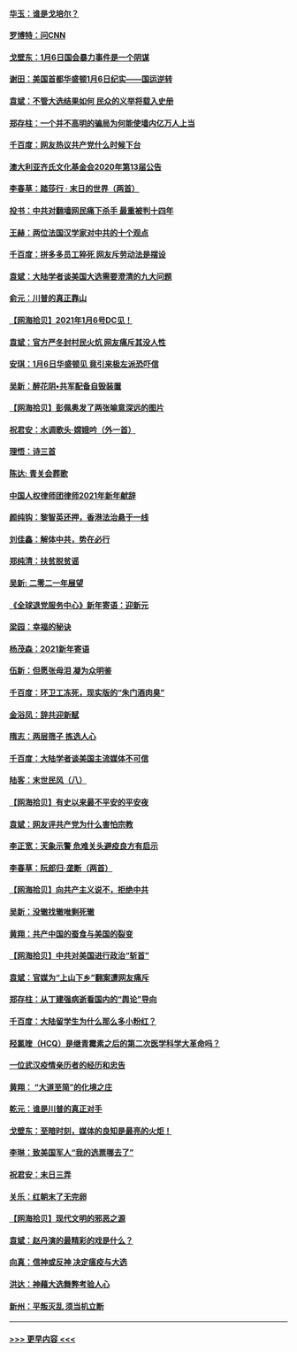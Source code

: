 #### [华玉：谁是戈培尔？](../pages/nsc993/n12677515.md?t=01101102) 
#### [罗博特：问CNN](../pages/nsc993/n12677172.md?t=01101102) 
#### [戈壁东：1月6日国会暴力事件是一个阴谋](../pages/nsc993/n12674639.md?t=01101102) 
#### [谢田：美国首都华盛顿1月6日纪实——国运逆转](../pages/nsc993/n12673190.md?t=01101102) 
#### [袁斌：不管大选结果如何 民众的义举将载入史册](../pages/nsc993/n12672787.md?t=01101102) 
#### [郑存柱：一个并不高明的骗局为何能使墙内亿万人上当](../pages/nsc993/n12671449.md?t=01101102) 
#### [千百度：网友热议共产党什么时候下台](../pages/nsc993/n12670442.md?t=01101102) 
#### [澳大利亚齐氏文化基金会2020年第13届公告](../pages/nsc993/n12670273.md?t=01101102) 
#### [李春草：踏莎行 · 末日的世界（两首）](../pages/nsc993/n12670253.md?t=01101102) 
#### [投书：中共对翻墙网民痛下杀手 最重被判十四年](../pages/nsc993/n12670190.md?t=01101102) 
#### [王赫：两位法国汉学家对中共的十个观点](../pages/nsc993/n12669593.md?t=01101102) 
#### [千百度：拼多多员工猝死 网友斥劳动法是摆设](../pages/nsc993/n12668081.md?t=01101102) 
#### [袁斌：大陆学者谈美国大选需要澄清的九大问题](../pages/nsc993/n12668023.md?t=01101102) 
#### [俞元：川普的真正靠山](../pages/nsc993/n12668000.md?t=01101102) 
#### [【网海拾贝】2021年1月6号DC见！](../pages/nsc993/n12664957.md?t=01101102) 
#### [袁斌：官方严冬封村民火炕 网友痛斥其没人性](../pages/nsc993/n12664882.md?t=01101102) 
#### [安琪：1月6日华盛顿见 竟引来极左派恐吓信](../pages/nsc993/n12664831.md?t=01101102) 
#### [吴新：醉花阴•共军配备自毁装置](../pages/nsc993/n12664766.md?t=01101102) 
#### [【网海拾贝】彭佩奥发了两张喻意深远的图片](../pages/nsc993/n12663515.md?t=01101102) 
#### [祝君安：水调歌头·嫦娥吟（外一首）](../pages/nsc993/n12663345.md?t=01101102) 
#### [理悟：诗三首](../pages/nsc993/n12663334.md?t=01101102) 
#### [陈达: 青关会葬歌](../pages/nsc993/n12663305.md?t=01101102) 
#### [中国人权律师团律师2021年新年献辞](../pages/nsc993/n12661792.md?t=01101102) 
#### [颜纯钩：黎智英还押，香港法治悬于一线](../pages/nsc993/n12661371.md?t=01101102) 
#### [刘佳鑫：解体中共，势在必行](../pages/nsc993/n12661335.md?t=01101102) 
#### [郑纯清：扶贫脱贫谣](../pages/nsc993/n12658729.md?t=01101102) 
#### [吴新: 二零二一年展望](../pages/nsc993/n12658664.md?t=01101102) 
#### [《全球退党服务中心》新年寄语：迎新元](../pages/nsc993/n12658408.md?t=01101102) 
#### [梁园：幸福的秘诀](../pages/nsc993/n12658061.md?t=01101102) 
#### [杨茂森：2021新年寄语](../pages/nsc993/n12658128.md?t=01101102) 
#### [伍新：但愿张母泪 凝为众明鉴](../pages/nsc993/n12656861.md?t=01101102) 
#### [千百度：环卫工冻死，现实版的“朱门酒肉臭”](../pages/nsc993/n12655588.md?t=01101102) 
#### [金浴凤：辞共迎新赋](../pages/nsc993/n12653369.md?t=01101102) 
#### [隋志：两层筛子 拣选人心](../pages/nsc993/n12653341.md?t=01101102) 
#### [千百度：大陆学者谈美国主流媒体不可信](../pages/nsc993/n12651269.md?t=01101102) 
#### [陆客：末世民风（八）](../pages/nsc993/n12648233.md?t=01101102) 
#### [【网海拾贝】有史以来最不平安的平安夜](../pages/nsc993/n12647164.md?t=01101102) 
#### [袁斌：网友评共产党为什么害怕宗教](../pages/nsc993/n12647003.md?t=01101102) 
#### [李正宽：天象示警 危难关头避疫良方有启示](../pages/nsc993/n12646262.md?t=01101102) 
#### [李春草：阮郎归‧垄断（两首）](../pages/nsc993/n12646302.md?t=01101102) 
#### [【网海拾贝】向共产主义说不，拒绝中共](../pages/nsc993/n12645941.md?t=01101102) 
#### [吴新：没辙找辙唯剩死辙](../pages/nsc993/n12643919.md?t=01101102) 
#### [黄翔：共产中国的蚕食与美国的裂变](../pages/nsc993/n12643727.md?t=01101102) 
#### [【网海拾贝】中共对美国进行政治“斩首”](../pages/nsc993/n12642290.md?t=01101102) 
#### [袁斌：官媒为“上山下乡”翻案遭网友痛斥](../pages/nsc993/n12642071.md?t=01101102) 
#### [郑存柱：从丁建强病逝看国内的“舆论”导向](../pages/nsc993/n12640944.md?t=01101102) 
#### [千百度：大陆留学生为什么那么多小粉红？](../pages/nsc993/n12639306.md?t=01101102) 
#### [羟氯喹（HCQ）是继青霉素之后的第二次医学科学大革命吗？](../pages/nsc993/n12638564.md?t=01101102) 
#### [一位武汉疫情亲历者的经历和忠告](../pages/nsc993/n12639029.md?t=01101102) 
#### [黄翔： “大道至简”的化境之庄](../pages/nsc993/n12637541.md?t=01101102) 
#### [乾元：谁是川普的真正对手](../pages/nsc993/n12637090.md?t=01101102) 
#### [戈壁东：至暗时刻，媒体的良知是最亮的火炬！](../pages/nsc993/n12637042.md?t=01101102) 
#### [李琳：致美国军人“我的选票哪去了”](../pages/nsc993/n12635351.md?t=01101102) 
#### [祝君安：末日三弄](../pages/nsc993/n12635324.md?t=01101102) 
#### [关乐：红朝末了无完卵](../pages/nsc993/n12635315.md?t=01101102) 
#### [【网海拾贝】现代文明的邪恶之源](../pages/nsc993/n12634425.md?t=01101102) 
#### [袁斌：赵丹演的最精彩的戏是什么？](../pages/nsc993/n12633316.md?t=01101102) 
#### [向真：信神或反神 决定瘟疫与大选](../pages/nsc993/n12632710.md?t=01101102) 
#### [洪达：神藉大选舞弊考验人心](../pages/nsc993/n12631962.md?t=01101102) 
#### [新州：平叛灭乱  须当机立断](../pages/nsc993/n12631946.md?t=01101102) 

----
#### [ >>> 更早内容 <<< ](../indexes/nsc993-earlier.md)
